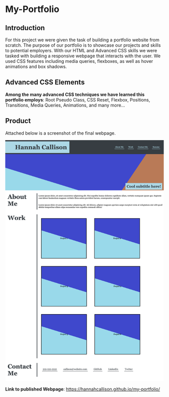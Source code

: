 # My-Portfolio

## Introduction

For this project we were given the task of building a portfolio website from scratch. The purpose of our portfolio is to showcase our projects and skills to potential employers. With our HTML and Advanced CSS skills we were tasked with building a responsive webpage that interacts with the user. We used CSS features including media queries, flexboxes, as well as hover animations and box shadows.

## Advanced CSS Elements
**Among the many advanced CSS techniques we have learned this portfolio employs**:
Root Pseudo Class,
CSS Reset,
Flexbox,
Positions,
Transitions,
Media Queries,
Animations,
and many more...

## Product

Attached below is a screenshot of the final webpage.

![Final Webpage](Webpage%20Screenshot.png)

**Link to published Webpage**:
https://hannahcallison.github.io/my-portfolio/


